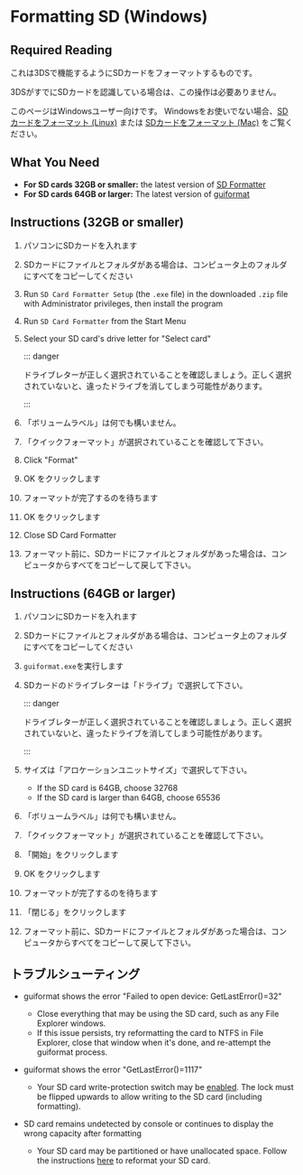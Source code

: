 # Formatting SD (Windows)

## Required Reading

これは3DSで機能するようにSDカードをフォーマットするものです。

3DSがすでにSDカードを認識している場合は、この操作は必要ありません。

このページはWindowsユーザー向けです。 Windowsをお使いでない場合、[SDカードをフォーマット (Linux)](formatting-sd-\(linux\)) または [SDカードをフォーマット (Mac)](formatting-sd-\(mac\)) をご覧ください。

## What You Need

- **For SD cards 32GB or smaller:** the latest version of [SD Formatter](https://www.sdcard.org/downloads/formatter/sd-memory-card-formatter-for-windows-download/)
- **For SD cards 64GB or larger:** The latest version of [guiformat](http://ridgecrop.co.uk/index.htm?guiformat.htm)

## Instructions (32GB or smaller)

1. パソコンにSDカードを入れます

2. SDカードにファイルとフォルダがある場合は、コンピュータ上のフォルダにすべてをコピーしてください

3. Run `SD Card Formatter Setup` (the `.exe` file) in the downloaded `.zip` file with Administrator privileges, then install the program

4. Run `SD Card Formatter` from the Start Menu

5. Select your SD card's drive letter for "Select card"

   ::: danger

   ドライブレターが正しく選択されていることを確認しましょう。正しく選択されていないと、違ったドライブを消してしまう可能性があります。

   :::

6. 「ボリュームラベル」は何でも構いません。

7. 「クイックフォーマット」が選択されていることを確認して下さい。

8. Click "Format"

9. OK をクリックします

10. フォーマットが完了するのを待ちます

11. OK をクリックします

12. Close SD Card Formatter

13. フォーマット前に、SDカードにファイルとフォルダがあった場合は、コンピュータからすべてをコピーして戻して下さい。

## Instructions (64GB or larger)

1. パソコンにSDカードを入れます

2. SDカードにファイルとフォルダがある場合は、コンピュータ上のフォルダにすべてをコピーしてください

3. `guiformat.exe`を実行します

4. SDカードのドライブレターは「ドライブ」で選択して下さい。

   ::: danger

   ドライブレターが正しく選択されていることを確認しましょう。正しく選択されていないと、違ったドライブを消してしまう可能性があります。

   :::

5. サイズは「アロケーションユニットサイズ」で選択して下さい。
   - If the SD card is 64GB, choose 32768
   - If the SD card is larger than 64GB, choose 65536

6. 「ボリュームラベル」は何でも構いません。

7. 「クイックフォーマット」が選択されていることを確認して下さい。

8. 「開始」をクリックします

9. OK をクリックします

10. フォーマットが完了するのを待ちます

11. 「閉じる」をクリックします

12. フォーマット前に、SDカードにファイルとフォルダがあった場合は、コンピュータからすべてをコピーして戻して下さい。

## トラブルシューティング

- guiformat shows the error "Failed to open device: GetLastError()=32"
  - Close everything that may be using the SD card, such as any File Explorer windows.
  - If this issue persists, try reformatting the card to NTFS in File Explorer, close that window when it's done, and re-attempt the guiformat process.

- guiformat shows the error "GetLastError()=1117"
  - Your SD card write-protection switch may be [enabled](/images/sdlock.png). The lock must be flipped upwards to allow writing to the SD card (including formatting).

- SD card remains undetected by console or continues to display the wrong capacity after formatting
  - Your SD card may be partitioned or have unallocated space. Follow the instructions [here](https://wiki.hacks.guide/wiki/SD_Clean/Windows) to reformat your SD card.
